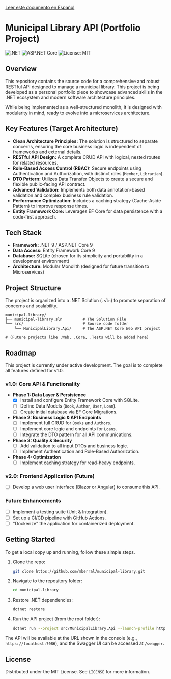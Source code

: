 [Leer este documento en Español](README.es.md)

# Municipal Library API (Portfolio Project)

![.NET](https://img.shields.io/badge/.NET-9.0-512BD4?style=for-the-badge&logo=dotnet) ![ASP.NET Core](https://img.shields.io/badge/ASP.NET_Core-9.0-512BD4?style=for-the-badge) ![License: MIT](https://img.shields.io/badge/License-MIT-yellow.svg?style=for-the-badge)

## Overview

This repository contains the source code for a comprehensive and robust RESTful API designed to manage a municipal library. This project is being developed as a personal portfolio piece to showcase advanced skills in the .NET ecosystem and modern software architecture principles.

While being implemented as a well-structured monolith, it is designed with modularity in mind, ready to evolve into a microservices architecture.

## Key Features (Target Architecture)

* **Clean Architecture Principles:** The solution is structured to separate concerns, ensuring the core business logic is independent of frameworks and external details.
* **RESTful API Design:** A complete CRUD API with logical, nested routes for related resources.
* **Role-Based Access Control (RBAC):** Secure endpoints using Authentication and Authorization, with distinct roles (`Member`, `Librarian`).
* **DTO Pattern:** Utilizes Data Transfer Objects to create a secure and flexible public-facing API contract.
* **Advanced Validation:** Implements both data annotation-based validation and complex business rule validation.
* **Performance Optimization:** Includes a caching strategy (Cache-Aside Pattern) to improve response times.
* **Entity Framework Core:** Leverages EF Core for data persistence with a code-first approach.

## Tech Stack

* **Framework:** .NET 9 / ASP.NET Core 9
* **Data Access:** Entity Framework Core 9
* **Database:** SQLite (chosen for its simplicity and portability in a development environment)
* **Architecture:** Modular Monolith (designed for future transition to Microservices)

## Project Structure

The project is organized into a .NET Solution (`.sln`) to promote separation of concerns and scalability.

```
municipal-library/
├── municipal-library.sln         # The Solution File
└── src/                          # Source code folder
    └── MunicipalLibrary.Api/     # The ASP.NET Core Web API project

# (Future projects like .Web, .Core, .Tests will be added here)
```

## Roadmap

This project is currently under active development. The goal is to complete all features defined for v1.0.

### v1.0: Core API & Functionality
* **Phase 1: Data Layer & Persistence**
    * [X] Install and configure Entity Framework Core with SQLite.
    * [ ] Define Data Models (`Book`, `Author`, `User`, `Loan`).
    * [ ] Create initial database via EF Core Migrations.
* **Phase 2: Business Logic & API Endpoints**
    * [ ] Implement full CRUD for `Books` and `Authors`.
    * [ ] Implement core logic and endpoints for `Loans`.
    * [ ] Integrate the DTO pattern for all API communications.
* **Phase 3: Quality & Security**
    * [ ] Add validation to all input DTOs and business logic.
    * [ ] Implement Authentication and Role-Based Authorization.
* **Phase 4: Optimization**
    * [ ] Implement caching strategy for read-heavy endpoints.

### v2.0: Frontend Application (Future)
* [ ] Develop a web user interface (Blazor or Angular) to consume this API.

### Future Enhancements
* [ ] Implement a testing suite (Unit & Integration).
* [ ] Set up a CI/CD pipeline with GitHub Actions.
* [ ] "Dockerize" the application for containerized deployment.

## Getting Started

To get a local copy up and running, follow these simple steps.

1.  Clone the repo:
    ```sh
    git clone https://github.com/mberral/municipal-library.git
    ```
2.  Navigate to the repository folder:
    ```sh
    cd municipal-library
    ```
3.  Restore .NET dependencies:
    ```sh
    dotnet restore
    ```
4.  Run the API project (from the root folder):
    ```sh
    dotnet run --project src/MunicipalLibrary.Api --launch-profile https
    ```
The API will be available at the URL shown in the console (e.g., `https://localhost:7086`), and the Swagger UI can be accessed at `/swagger`.

## License

Distributed under the MIT License. See `LICENSE` for more information.